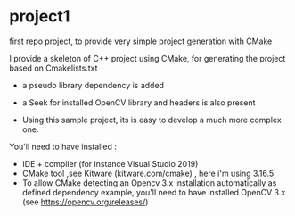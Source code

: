 # project1

first repo project, to provide very simple project generation with CMake

I provide a skeleton of C++ project using CMake,
for generating the project based on Cmakelists.txt

- a pseudo library dependency is added
- a Seek for installed OpenCV library and headers is also present


- Using this sample project, its is easy to develop a much more complex one.


You'll need to have installed :
- IDE + compiler (for instance Visual Studio 2019)
- CMake tool ,see Kitware (kitware.com/cmake) , here i'm using 3.16.5
- To allow CMake detecting an Opencv 3.x installation automatically as defined dependency example,
  you'll need to have installed OpenCV 3.x (see https://opencv.org/releases/)